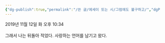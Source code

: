 ```yaml
---
{"dg-publish":true,"permalink":"/쓴 글/에세이 또는 시/그럼에도 불구하고/","dgPassFrontmatter":true}
---
```


2019년 11월 12일 화 오후 10:34<br/>
<br/>
그래서 나는 뒤돌아 적었다. 사랑하는 언어를 남기고 왔다.<br/>
